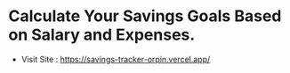 # Calculate Your Savings Goals Based on Salary and Expenses.

- Visit Site : https://savings-tracker-orpin.vercel.app/
